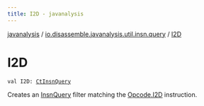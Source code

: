 ```yaml
---
title: I2D - javanalysis
---
```


[javanalysis](../index.html) / [io.disassemble.javanalysis.util.insn.query](index.html) / [I2D](./-i2-d.html)

# I2D

`val I2D: `[`CtInsnQuery`](-ct-insn-query/index.html)

Creates an [InsnQuery](-insn-query/index.html) filter matching the [Opcode.I2D](#) instruction.

